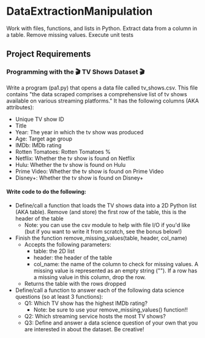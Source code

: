 # DataExtractionManipulation
Work with files, functions, and lists in Python. Extract data from a column in a table. Remove missing values. Execute unit tests

## Project Requirements
### Programming with the 🎬 TV Shows Dataset 🎬
Write a program (pa1.py) that opens a data file called tv_shows.csv. This file contains "the data scraped comprises a comprehensive list of tv shows available on various streaming platforms." It has the following columns (AKA attributes):
* Unique TV show ID
* Title
* Year: The year in which the tv show was produced
* Age: Target age group
* IMDb: IMDb rating
* Rotten Tomatoes: Rotten Tomatoes %
* Netflix: Whether the tv show is found on Netflix
* Hulu: Whether the tv show is found on Hulu
* Prime Video: Whether the tv show is found on Prime Video
* Disney+: Whether the tv show is found on Disney+  

#### Write code to do the following:
* Define/call a function that loads the TV shows data into a 2D Python list (AKA table). Remove (and store) the first row of the table, this is the header of the table
  * Note: you can use the csv module to help with file I/O if you'd like (but if you want to write it from scratch, see the bonus below!)
* Finish the function remove_missing_values(table, header, col_name)
  * Accepts the following parameters:
    * table: the 2D list
    * header: the header of the table
    * col_name: the name of the column to check for missing values. A missing value is represented as an empty string (""). If a row has a missing value in this column, drop the row.
  * Returns the table with the rows dropped
* Define/call a function to answer each of the following data science questions (so at least 3 functions):
  * Q1: Which TV show has the highest IMDb rating?
    * Note: be sure to use your remove_missing_values() function!!
  * Q2: Which streaming service hosts the most TV shows?
  * Q3: Define and answer a data science question of your own that you are interested in about the dataset. Be creative!
